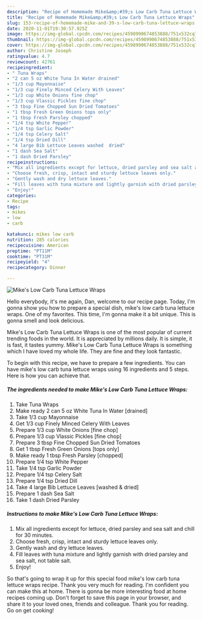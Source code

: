 ```yaml
---
description: "Recipe of Homemade Mike&amp;#39;s Low Carb Tuna Lettuce Wraps"
title: "Recipe of Homemade Mike&amp;#39;s Low Carb Tuna Lettuce Wraps"
slug: 153-recipe-of-homemade-mike-and-39-s-low-carb-tuna-lettuce-wraps
date: 2020-11-01T19:30:57.925Z
image: https://img-global.cpcdn.com/recipes/4598990674853888/751x532cq70/mikes-low-carb-tuna-lettuce-wraps-recipe-main-photo.jpg
thumbnail: https://img-global.cpcdn.com/recipes/4598990674853888/751x532cq70/mikes-low-carb-tuna-lettuce-wraps-recipe-main-photo.jpg
cover: https://img-global.cpcdn.com/recipes/4598990674853888/751x532cq70/mikes-low-carb-tuna-lettuce-wraps-recipe-main-photo.jpg
author: Christine Joseph
ratingvalue: 4.7
reviewcount: 42761
recipeingredient:
- " Tuna Wraps"
- "2 can 5 oz White Tuna In Water drained"
- "1/3 cup Mayonnaise"
- "1/3 cup Finely Minced Celery With Leaves"
- "1/3 cup White Onions fine chop"
- "1/3 cup Vlassic Pickles fine chop"
- "3 tbsp Fine Chopped Sun Dried Tomatoes"
- "1 tbsp Fresh Green Onions tops only"
- "1 tbsp Fresh Parsley chopped"
- "1/4 tsp White Pepper"
- "1/4 tsp Garlic Powder"
- "1/4 tsp Celery Salt"
- "1/4 tsp Dried Dill"
- "4 large Bib Lettuce Leaves washed  dried"
- "1 dash Sea Salt"
- "1 dash Dried Parsley"
recipeinstructions:
- "Mix all ingredients except for lettuce, dried parsley and sea salt and chill for 30 minutes."
- "Choose fresh, crisp, intact and sturdy lettuce leaves only."
- "Gently wash and dry lettuce leaves."
- "Fill leaves with tuna mixture and lightly garnish with dried parsley and sea salt, not table salt."
- "Enjoy!"
categories:
- Recipe
tags:
- mikes
- low
- carb

katakunci: mikes low carb 
nutrition: 285 calories
recipecuisine: American
preptime: "PT11M"
cooktime: "PT31M"
recipeyield: "4"
recipecategory: Dinner

---
```



![Mike&#39;s Low Carb Tuna Lettuce Wraps](https://img-global.cpcdn.com/recipes/4598990674853888/751x532cq70/mikes-low-carb-tuna-lettuce-wraps-recipe-main-photo.jpg)

Hello everybody, it's me again, Dan, welcome to our recipe page. Today, I'm gonna show you how to prepare a special dish, mike&#39;s low carb tuna lettuce wraps. One of my favorites. This time, I'm gonna make it a bit unique. This is gonna smell and look delicious.

Mike&#39;s Low Carb Tuna Lettuce Wraps is one of the most popular of current trending foods in the world. It is appreciated by millions daily. It is simple, it is fast, it tastes yummy. Mike&#39;s Low Carb Tuna Lettuce Wraps is something which I have loved my whole life. They are fine and they look fantastic.




To begin with this recipe, we have to prepare a few ingredients. You can have mike&#39;s low carb tuna lettuce wraps using 16 ingredients and 5 steps. Here is how you can achieve that.

<!--inarticleads1-->

##### The ingredients needed to make Mike&#39;s Low Carb Tuna Lettuce Wraps:

1. Take  Tuna Wraps
1. Make ready 2 can 5 oz White Tuna In Water [drained]
1. Take 1/3 cup Mayonnaise
1. Get 1/3 cup Finely Minced Celery With Leaves
1. Prepare 1/3 cup White Onions [fine chop]
1. Prepare 1/3 cup Vlassic Pickles [fine chop]
1. Prepare 3 tbsp Fine Chopped Sun Dried Tomatoes
1. Get 1 tbsp Fresh Green Onions [tops only]
1. Make ready 1 tbsp Fresh Parsley [chopped]
1. Prepare 1/4 tsp White Pepper
1. Take 1/4 tsp Garlic Powder
1. Prepare 1/4 tsp Celery Salt
1. Prepare 1/4 tsp Dried Dill
1. Take 4 large Bib Lettuce Leaves [washed &amp; dried]
1. Prepare 1 dash Sea Salt
1. Take 1 dash Dried Parsley




<!--inarticleads2-->

##### Instructions to make Mike&#39;s Low Carb Tuna Lettuce Wraps:

1. Mix all ingredients except for lettuce, dried parsley and sea salt and chill for 30 minutes.
1. Choose fresh, crisp, intact and sturdy lettuce leaves only.
1. Gently wash and dry lettuce leaves.
1. Fill leaves with tuna mixture and lightly garnish with dried parsley and sea salt, not table salt.
1. Enjoy!




So that's going to wrap it up for this special food mike&#39;s low carb tuna lettuce wraps recipe. Thank you very much for reading. I'm confident you can make this at home. There is gonna be more interesting food at home recipes coming up. Don't forget to save this page in your browser, and share it to your loved ones, friends and colleague. Thank you for reading. Go on get cooking!
